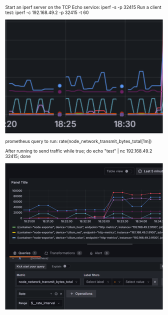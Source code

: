 Start an iperf server on the TCP Echo service:
iperf -s -p 32415
Run a client test:
iperf -c 192.168.49.2 -p 32415 -t 60



![Before running traffic](pre_traffic.png)

prometheus query to run:
rate(node_network_transmit_bytes_total[1m])


After running to send traffic
while true; do echo "test" | nc 192.168.49.2 32415; done

![thruput from nc](throughput_result.png)

